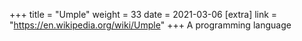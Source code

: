 +++
title = "Umple"
weight = 33
date = 2021-03-06
[extra]
link = "https://en.wikipedia.org/wiki/Umple"
+++
A programming language

